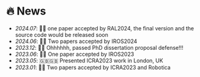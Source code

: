 # 🔥 News
- *2024.07*: 🎉🎉 one paper accepted by RAL2024, the final version and the source code would be released soon
- *2024.06*: 🎉🎉 Two papers accepted by IROS2024
- *2023.12*: 🥳🥳 Ohhhhhh, passed PhD dissertation proposal defense!!!
- *2023.06*: 🎉🎉 One paper accepted by IROS2023
- *2023.05*: 🇬🇧🇬🇧 Presented ICRA2023 work in London, UK
- *2023.01*: 🎉🎉 Two papers accepted by ICRA2023 and Robotica